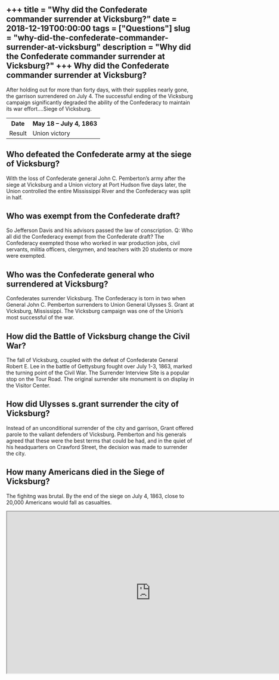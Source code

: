 +++
title = "Why did the Confederate commander surrender at Vicksburg?"
date = 2018-12-19T00:00:00
tags = ["Questions"]
slug = "why-did-the-confederate-commander-surrender-at-vicksburg"
description = "Why did the Confederate commander surrender at Vicksburg?"
+++
Why did the Confederate commander surrender at Vicksburg?
---------------------------------------------------------

After holding out for more than forty days, with their supplies nearly gone, the garrison surrendered on July 4. The successful ending of the Vicksburg campaign significantly degraded the ability of the Confederacy to maintain its war effort….Siege of Vicksburg.

<table><tr><th>Date</th><th>May 18 – July 4, 1863</th></tr><tr><td>Result</td><td>Union victory</td></tr></table>

Who defeated the Confederate army at the siege of Vicksburg?
------------------------------------------------------------

With the loss of Confederate general John C. Pemberton’s army after the siege at Vicksburg and a Union victory at Port Hudson five days later, the Union controlled the entire Mississippi River and the Confederacy was split in half.

Who was exempt from the Confederate draft?
------------------------------------------

So Jefferson Davis and his advisors passed the law of conscription. Q: Who all did the Confederacy exempt from the Confederate draft? The Confederacy exempted those who worked in war production jobs, civil servants, militia officers, clergymen, and teachers with 20 students or more were exempted.

Who was the Confederate general who surrendered at Vicksburg?
-------------------------------------------------------------

Confederates surrender Vicksburg. The Confederacy is torn in two when General John C. Pemberton surrenders to Union General Ulysses S. Grant at Vicksburg, Mississippi. The Vicksburg campaign was one of the Union’s most successful of the war.

How did the Battle of Vicksburg change the Civil War?
-----------------------------------------------------

The fall of Vicksburg, coupled with the defeat of Confederate General Robert E. Lee in the battle of Gettysburg fought over July 1-3, 1863, marked the turning point of the Civil War. The Surrender Interview Site is a popular stop on the Tour Road. The original surrender site monument is on display in the Visitor Center.

How did Ulysses s.grant surrender the city of Vicksburg?
--------------------------------------------------------

Instead of an unconditional surrender of the city and garrison, Grant offered parole to the valiant defenders of Vicksburg. Pemberton and his generals agreed that these were the best terms that could be had, and in the quiet of his headquarters on Crawford Street, the decision was made to surrender the city.

How many Americans died in the Siege of Vicksburg?
--------------------------------------------------

The fighitng was brutal. By the end of the siege on July 4, 1863, close to 20,000 Americans would fall as casualties.

<iframe allow="accelerometer; autoplay; clipboard-write; encrypted-media; gyroscope; picture-in-picture" allowfullscreen="" class="__youtube_prefs__  epyt-is-override  no-lazyload" data-no-lazy="1" data-origheight="433" data-origwidth="770" data-skipgform_ajax_framebjll="" height="433" id="_ytid_63306" loading="lazy" src="https://www.youtube.com/embed/1eSgimZ8GKQ?enablejsapi=1&autoplay=0&cc_load_policy=0&cc_lang_pref=&iv_load_policy=1&loop=0&modestbranding=0&rel=1&fs=1&playsinline=0&autohide=2&theme=dark&color=red&controls=1&" title="YouTube player" width="770"></iframe>